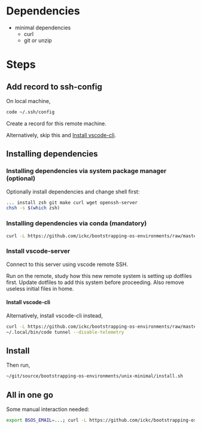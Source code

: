 # Dependencies

- minimal dependencies
    - curl
    - git or unzip

# Steps

## Add record to ssh-config

On local machine,

```sh
code ~/.ssh/config
```

Create a record for this remote machine.

Alternatively, skip this and [Install vscode-cli](#install-vscode-cli).

## Installing dependencies

### Installing dependencies via system package manager (optional)

Optionally install dependencies and change shell first:

```sh
... install zsh git make curl wget openssh-server
chsh -s $(which zsh)
```

### Installing dependencies via conda (mandatory)

```bash
curl -L https://github.com/ickc/bootstrapping-os-environments/raw/master/unix-minimal/bootstrap.sh | bash
```

### Install vscode-server

Connect to this server using vscode remote SSH.

Run on the remote, study how this new remote system is setting up dotfiles first. Update dotfiles to add this system before proceeding.
Also remove useless initial files in home.

#### Install vscode-cli

Alternatively, install vscode-cli instead,

```bash
curl -L https://github.com/ickc/bootstrapping-os-environments/raw/master/install/vscode_cli.sh | bash
~/.local/bin/code tunnel --disable-telemetry
```

## Install

Then run,

```sh
~/git/source/bootstrapping-os-environments/unix-minimal/install.sh
```

## All in one go

Some manual interaction needed:

```sh
export BSOS_EMAIL=...; curl -L https://github.com/ickc/bootstrapping-os-environments/raw/master/unix-minimal/bootstrap.sh | bash && curl -L https://github.com/ickc/bootstrapping-os-environments/raw/master/install/vscode_cli.sh | bash && ~/git/source/bootstrapping-os-environments/unix-minimal/install.sh && ~/.local/bin/code tunnel --disable-telemetry
```
